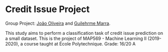 # Credit  Issue Project

Group Project: [João Oliveira](https://github.com/JoaoHenriqueOliveira) and [Guilehrme Marra](https://github.com/gui-marra).

This study aims to perform a classification task of credit issue prediction on a small dataset.
This is the project of  MAP569 - Machine Learning II (2019-2020), a course taught at École Polytechnique.
Grade: 16/20 A
